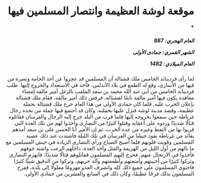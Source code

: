 <h1 dir="rtl">موقعة لوشة العظيمة وانتصار المسلمين فيها .</h1>

<h5 dir="rtl">العام الهجري:  887

الشهر القمري: جمادى الأولى

العام الميلادي: 1482</h5>

<p dir="rtl">لما رأى فرديناند الخامس ملك قشتالة أن المسلمين قد عجزوا عن أخذ الحامة ونصرة من فيها من الأسارى، وقع له الطمع في بلاد الأندلس، فأخذ في الاستعداد والخروج إليها. طلب فرديناند الخامس من أبي عبد الله محمد بن سعد الملقب بالزغل أمير مالقة إمضاء معاهدة يكون فيها أمير مالقة تابعًا لقشتالة، فرفض ذلك أمير مالقة، فقام ملك قشتالة بإعلان الحرب عليه, فلما كان جمادى الأولى من هذا العام خرج ملك قشتالة بحملة عظيمة، وقصد مدينة لوشة فنزل عليها بحملته، وكان قد اجتمع فيها جملة من نجدة رجال غرناطة حين سمعوا بخروجه إليها فلما قرب من البلد خرج إليه الرجال والفرسان فقاتلوه قتالًا شديدًا وردوه على أعقابه وقتلوا كثيرًا من النصارى وأخذوا لهم من تلك العدة التي قربوا بها من النفط وغيره من عدة الحرب، ثم إن الأمير أبا الحسن علي بن سعد أمدهم بقائد من غرناطة يقود جيشًا من الفرسان في تلك الليلة فاشتدت عند ذلك عصبة المسلمين وقويت قلوبهم فلما أصبح الصباح ورأى النصارى الزيادة في جيش المسلمين مع ما نالهم من أول الليل من الهزيمة والقتل وأخذ العدة، داخَلَهم الرعب واشتد خوفهم فأخذوا في الارتحال عنهم، فخرج إليهم المسلمون فقاتلوهم قتالًا شديدًا، فانهزم النصارى وتركوا كثيرًا من أخبيتهم وأمتعتهم وأطعمتهم وآلة حربهم، وتركوا من الدقيق شيئًا كثيرًا فاحتوى المسلمون على جميع ذلك كله وانصرف العدو مهزومًا مفلولًا إلى بلده، ففرح المسلمون بذلك فرحًا عظيمًا، وكان ذلك في السابع والعشرين من جمادى الأولى.</p></br>
